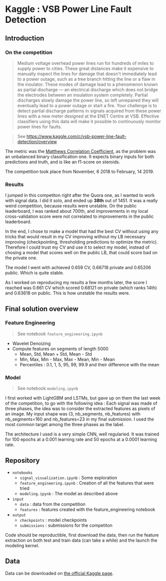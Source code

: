 # Kaggle : VSB Power Line Fault Detection

## Introduction

### On the competition 

> Medium voltage overhead power lines run for hundreds of miles to supply power to cities. 
These great distances make it expensive to manually inspect the lines for damage that doesn't immediately lead to a power outage, such as a tree branch hitting the line or a flaw in the insulator. 
These modes of damage lead to a phenomenon known as partial discharge — an electrical discharge which does not bridge the electrodes between an insulation system completely. 
Partial discharges slowly damage the power line, so left unrepaired they will eventually lead to a power outage or start a fire.
Your challenge is to detect partial discharge patterns in signals acquired from these power lines with a new meter designed at the ENET Centre at VSB. 
Effective classifiers using this data will make it possible to continuously monitor power lines for faults.

> See https://www.kaggle.com/c/vsb-power-line-fault-detection/overview

The metric was the [Matthews Correlation Coefficient](https://en.wikipedia.org/wiki/Matthews_correlation_coefficient), as the problem was an unbalanced binary classification one. 
It expects binary inputs for both predictions and truth, and is like an f1-score on steroids.

The competition took place from  November, 6 2018 to February, 14 2019.

### Results

I jumped in this competiton right after the Quora one, as I wanted to work with signal data. 
I did it solo, and ended up **38th** out of 1451.
It was a really weird competition, because results were unstable.
On the public leaderboard, I was ranked about 700th, and improvements in my local cross-validation score were not correlated to improvements in the public leaderboard.

In the end, I chose to make a model that had the best CV without using any tricks that would result in my CV improving without my LB necessary improving (checkpointing, thresholding predictions to optimize the metric). Therefore I could trust my CV and use it to select my model, instead of chosing a model that scores well on the public LB, that could score bad on the private one.

The model I went with achieved 0.659 CV, 0.66718 private and 0.65206 public. Which is quite stable.

As I worked on reproducing my results a few months later, the score I reached was 0.661 CV which scored 0.68121 on private (which ranks 14th) and 0.63618 on public. This is how unstable the results were.

## Final solution overview

### Feature Engineering

> See notebook `feature_engineering.ipynb`
- Wavelet Denoizing
- Compute features on segments of length 5000 
  - Mean, Std, Mean + Std, Mean - Std
  - Min, Max, Min - Max, Max - Mean, Min - Mean
  - Percentiles : 0.1, 1, 5, 95, 99, 99.9 and their difference with the mean
     
### Model

> See notebook `modeling.ipynb`

I first worked with LightGBM and LSTMs, but gave up on them the last week of the competition, to go with the following idea :
Each signal was made of three phases, the idea was to consider the extracted features as pixels of an image. 
My input shape was (3, nb_segments, nb_features) with nb_segments=160 and nb_features=23 in my final submission. 
I used the most common target among the three phases as the label.

The architecture I used is a very simple CNN, well regularied. 
It was trained for 100 epochs at a 0.001 learning rate and 50 epochs at a 0.0001 learning rate.

## Repository 

- `notebooks`
  - `signal_visualization.ipynb` : Some exploration
  - `feature_engineering.ipynb` : Creation of all the features that were tried
  - `modeling.ipynb` : The model as described above 
- `input`
  - `data` : data from the competition
  - `features` : features created with the feature_engineering notebook
- `output`
  - `checkpoints` : model checkpoints
  - `submissions` : submissions for the competiton

Code should be reproductible, first download the data, then run the feature extraction on both test and train data (can take a while) and the launch the modeling kernel.

## Data

Data can be downloaded on [the official Kaggle page](https://www.kaggle.com/c/vsb-power-line-fault-detection/data).
